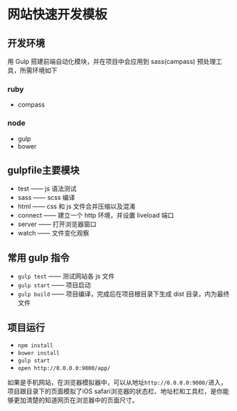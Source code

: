 # 网站快速开发模板

## 开发环境
用 Gulp 搭建前端自动化模块，并在项目中会应用到 sass(campass) 预处理工具，所需环境如下

### ruby
* compass

### node
* gulp
* bower

## gulpfile主要模块
* test —— js 语法测试
* sass —— scss 编译
* html —— css 和 js 文件合并压缩以及混淆
* connect —— 建立一个 http 环境，并设置 liveload 端口
* server —— 打开浏览器窗口
* watch —— 文件变化观察

## 常用 gulp 指令
* `gulp test`  —— 测试网站各 js 文件
* `gulp start` —— 项目启动
* `gulp build` —— 项目编译，完成后在项目根目录下生成 dist 目录，内为最终文件


## 项目运行
* `npm install`
* `bower install`
* `gulp start`
* `open http://0.0.0.0:9000/app/`

如果是手机网站，在浏览器模拟器中，可以从地址`http://0.0.0.0:9000/`进入，项目跟目录下的页面模拟了iOS safari浏览器的状态栏、地址栏和工具栏，是你能够更加清楚的知道网页在浏览器中的页面尺寸。